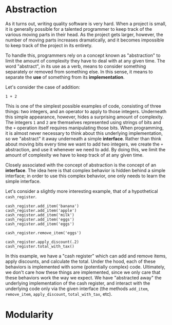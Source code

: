 # Abstraction

As it turns out, writing quality software is very hard. When a project is small, it is generally possible for a talented programmer to keep track of the various moving parts in their head. As the project gets larger, however, the number of moving parts increases dramatically, and it becomes impossible to keep track of the project in its entirety.

To handle this, programmers rely on a concept known as "abstraction" to limit the amount of complexity they have to deal with at any given time. The word "abstract", in its use as a verb, means to consider something separately or removed from something else. In this sense, it means to separate the **use** of something from its **implementation**.

Let's consider the case of addition:

```
1 + 2
```

This is one of the simplest possible examples of code, consisting of three things: two integers, and an operator to apply to those integers. Underneath this simple appearance, however, hides a surprising amount of complexity. The integers `1` and `2` are themselves represented using strings of bits and the `+` operation itself requires manipulating those bits. When programming, it is almost never necessary to think about this underlying implementation, so we "abstract" it away underneath a simple **interface**. Rather than think about moving bits every time we want to add two integers, we create the `+` abstraction, and use it whenever we need to add. By doing this, we limit the amount of complexity we have to keep track of at any given time.

Closely associated with the concept of abstraction is the concept of an **interface**. The idea here is that complex behavior is hidden behind a simple interface; in order to use this complex behavior, one only needs to learn the simple interface.

Let's consider a slightly more interesting example, that of a hypothetical `cash_register`.

```
cash_register.add_item('banana')
cash_register.add_item('apple')
cash_register.add_item('milk')
cash_register.add_item('eggs')
cash_register.add_item('eggs')

cash_register.remove_item('eggs')

cash_register.apply_discount(.2)
cash_register.total_with_tax()
```

In this example, we have a "cash register" which can add and remove items, apply discounts, and calculate the total. Under the hood, each of these behaviors is implemented with some (potentially complex) code. Ultimately, we don't care how these things are implemented, since we only care that these behaviors work the way we expect. We have "abstracted away" the underlying implementation of the cash register, and interact with the underlying code only via the given interface (the methods `add_item`, `remove_item`, `apply_discount`, `total_with_tax`, etc).


# Modularity